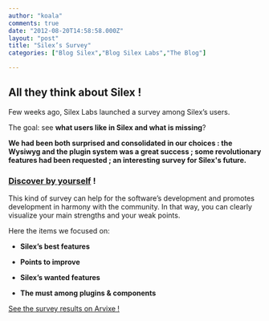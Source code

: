 ```yaml
---
author: "koala"
comments: true
date: "2012-08-20T14:58:58.000Z"
layout: "post"
title: "Silex’s Survey"
categories: ["Blog Silex","Blog Silex Labs","The Blog"]

---
```

## All they think about Silex !


Few weeks ago, Silex Labs launched a survey among Silex’s users.

The goal: see **what users like in Silex and what is missing**?

**We had been both surprised and consolidated in our choices : the Wysiwyg and the plugin system was a great success ; some revolutionary features had been requested ; an interesting survey for Silex's future.**


### [Discover by yourself](http://blog.arvixe.com/silexs-survey/) !


This kind of survey can help for the software’s development and promotes development in harmony with the community.
In that way, you can clearly visualize your main strengths and your weak points.

Here the items we focused on:




  * **Silex’s best features**


  * **Points to improve**


  * **Silex’s wanted features**


  * **The must among plugins & components**


[See the survey results on Arvixe !](http://blog.arvixe.com/silexs-survey/)



